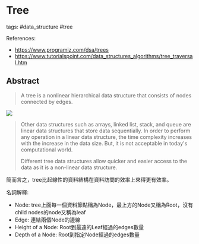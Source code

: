 # Tree

tags: #data_structure #tree

References:

* <https://www.programiz.com/dsa/trees>
* <https://www.tutorialspoint.com/data_structures_algorithms/tree_traversal.htm>

## Abstract

> A tree is a nonlinear hierarchical data structure that consists of nodes connected by edges.

![](https://cdn.programiz.com/sites/tutorial2program/files/tree_0.png)

> Other data structures such as arrays, linked list, stack, and queue are linear data structures that store data sequentially. In order to perform any operation in a linear data structure, the time complexity increases with the increase in the data size. But, it is not acceptable in today's computational world.
>
> Different tree data structures allow quicker and easier access to the data as it is a non-linear data structure.

簡而言之，tree比起線性的資料結構在資料訪問的效率上來得更有效率。

名詞解釋:

* Node: tree上面每一個資料節點稱為Node，最上方的Node又稱為Root，沒有child nodes的node又稱為leaf
* Edge: 連結兩個Node的邊線
* Height of a Node: Root到最遠的Leaf經過的edges數量
* Depth of a Node: Root到指定Node經過的edges數量
